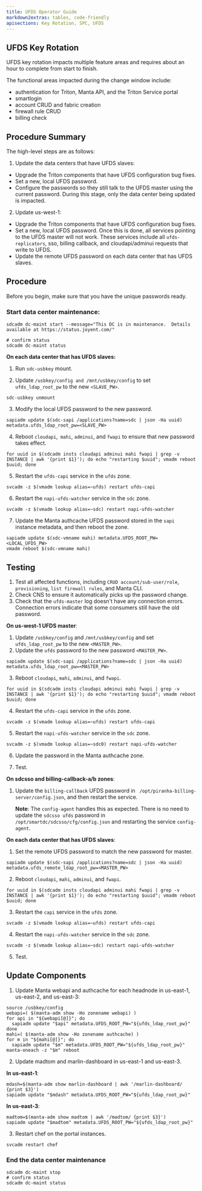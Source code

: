 ```yaml
---
title: UFDS Operator Guide
markdown2extras: tables, code-friendly
apisections: Key Rotation, SPC, UFDS
---
```

<!--
    This Source Code Form is subject to the terms of the Mozilla Public
    License, v. 2.0. If a copy of the MPL was not distributed with this
    file, You can obtain one at http://mozilla.org/MPL/2.0/.
-->

<!--
    Copyright (c) 2018, Joyent, Inc.
-->


## UFDS Key Rotation

UFDS key rotation impacts multiple feature areas and requires about an hour to complete from start to finish.

The functional areas impacted during the change window include:

- authentication for Triton, Manta API, and the Triton Service portal
- smartlogin
- account CRUD and fabric creation
- firewall rule CRUD
- billing check

## Procedure Summary

The high-level steps are as follows:

1. Update the data centers that have UFDS slaves:
  - Upgrade the Triton components that have UFDS configuration bug fixes.
  - Set a new, local UFDS password.
  - Configure the passwords so they still talk to the UFDS master using the current password. During this stage, only the data center being updated is impacted.

2. Update us-west-1:
  - Upgrade the Triton components that have UFDS configuration bug fixes.
  - Set a new, local UFDS password. Once this is done, all services pointing to the UFDS master will not work. These services include all `ufds-replicators`, sso, billing callback, and cloudapi/adminui requests that write to UFDS.
  - Update the remote UFDS password on each data center that has UFDS slaves.

## Procedure

Before you begin, make sure that you have the unique passwords ready.

### Start data center maintenance:

```
sdcadm dc-maint start --message="This DC is in maintenance.  Details available at https://status.joyent.com/"

# confirm status
sdcadm dc-maint status
```

**On each data center that has UFDS slaves:**

1. Run `sdc-usbkey` mount.

2. Update ```/usbkey/config and /mnt/usbkey/config``` to set ```ufds_ldap_root_pw``` to the new ```<SLAVE_PW>```.
```
sdc-usbkey unmount
```
3. Modify the local UFDS password to the new password.
```
sapiadm update $(sdc-sapi /applications?name=sdc | json -Ha uuid) metadata.ufds_ldap_root_pw=<SLAVE_PW>
```
4. Reboot ```cloudapi```,``` mahi```, ```adminui```, and ```fwapi``` to ensure that new password takes effect.
```
for uuid in $(sdcadm insts cloudapi adminui mahi fwapi | grep -v INSTANCE | awk '{print $1}'); do echo "restarting $uuid"; vmadm reboot $uuid; done
```
5. Restart the ```ufds-capi``` service in the ```ufds``` zone.
```
svcadm -z $(vmadm lookup alias=~ufds) restart ufds-capi
```
6. Restart the ```napi-ufds-watcher``` service in the ```sdc``` zone.
```
svcadm -z $(vmadm lookup alias=~sdc) restart napi-ufds-watcher
```
7. Update the Manta authcache UFDS password stored in the ```sapi``` instance metadata, and then reboot the zone.
```
sapiadm update $(sdc-vmname mahi) metadata.UFDS_ROOT_PW=<LOCAL_UFDS_PW>
vmadm reboot $(sdc-vmname mahi)
```
## Testing

1. Test all affected functions, including ```CRUD account/sub-user/role```, ```provisioning```, ```list firewall rules```, and Manta CLI.
2. Check CNS to ensure it automatically picks up the password change.
3. Check that the ```ufds-master``` log doesn't have any connection errors. Connection errors indicate that some consumers still have the old password.

**On us-west-1 UFDS master**:

1. Update ```/usbkey/config``` and ```/mnt/usbkey/config``` and set ```ufds_ldap_root_pw``` to the new ```<MASTER_PW>```.
2. Update the ```ufds``` password to the new password ```<MASTER_PW>```.
```
sapiadm update $(sdc-sapi /applications?name=sdc | json -Ha uuid) metadata.ufds_ldap_root_pw=<MASTER_PW>
```
3. Reboot ```cloudapi```, ```mahi```, ```adminui```, and ```fwapi```.
```
for uuid in $(sdcadm insts cloudapi adminui mahi fwapi | grep -v INSTANCE | awk '{print $1}'); do echo "restarting $uuid"; vmadm reboot $uuid; done
```
4. Restart the ```ufds-capi``` service in the ```ufds``` zone.
```
svcadm -z $(vmadm lookup alias=~ufds) restart ufds-capi
```
5. Restart the ```napi-ufds-watcher``` service in the ```sdc``` zone.
```
svcadm -z $(vmadm lookup alias=~sdc0) restart napi-ufds-watcher
```
6. Update the password in the Manta authcache zone.

7. Test.

**On sdcsso and billing-callback-a/b zones**:

1. Update the ```billing-callback``` UFDS password in ``` /opt/piranha-billing-server/config.json```, and then restart the service.

	**Note**: The ```config-agent``` handles this as expected. There is no need to update the ```sdcsso ufds``` password in ```/opt/smartdc/sdcsso/cfg/config.json``` and restarting the service ```config-agent```.

**On each data center that has UFDS slaves**:

1. Set the remote UFDS password to match the new password for master.
```
sapiadm update $(sdc-sapi /applications?name=sdc | json -Ha uuid) metadata.ufds_remote_ldap_root_pw=<MASTER_PW>
```
2. Reboot ```cloudapi```, ```mahi```, ```adminui```, and ```fwapi```.
```
for uuid in $(sdcadm insts cloudapi adminui mahi fwapi | grep -v INSTANCE | awk '{print $1}'); do echo "restarting $uuid"; vmadm reboot $uuid; done
```
3. Restart the ```capi``` service in the ```ufds``` zone.
```
svcadm -z $(vmadm lookup alias=~ufds) restart ufds-capi
```
4. Restart the ```napi-ufds-watcher``` service in the ```sdc``` zone.
```
svcadm -z $(vmadm lookup alias=~sdc) restart napi-ufds-watcher
```
5. Test.

## Update Components

1. Update Manta webapi and authcache for each headnode in us-east-1, us-east-2, and us-east-3:
```
source /usbkey/config
webapi=( $(manta-adm show -Ho zonename webapi) )
for api in "${webapi[@]}"; do
  sapiadm update "$api" metadata.UFDS_ROOT_PW="${ufds_ldap_root_pw}"
done
mahi=( $(manta-adm show -Ho zonename authcache) )
for m in "${mahi[@]}"; do
  sapiadm update "$m" metadata.UFDS_ROOT_PW="${ufds_ldap_root_pw}"
manta-oneach -z "$m" reboot
```

2. Update madtom and marlin-dashboard in us-east-1 and us-east-3.

**In us-east-1**:
```
mdash=$(manta-adm show marlin-dashboard | awk '/marlin-dashboard/ {print $3}')
sapiadm update "$mdash" metadata.UFDS_ROOT_PW="${ufds_ldap_root_pw}"
```
**In us-east-3**:
```
madtom=$(manta-adm show madtom | awk '/madtom/ {print $3}')
sapiadm update "$madtom" metadata.UFDS_ROOT_PW="${ufds_ldap_root_pw}"
```
3. Restart chef on the portal instances.
```
svcadm restart chef
```
### End the data center maintenance
```
sdcadm dc-maint stop
# confirm status
sdcadm dc-maint status
```
